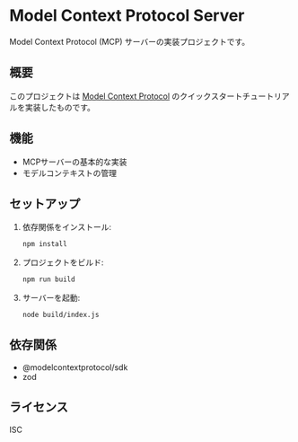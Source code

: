 # Model Context Protocol Server

Model Context Protocol (MCP) サーバーの実装プロジェクトです。

## 概要

このプロジェクトは [Model Context Protocol](https://modelcontextprotocol.io/) のクイックスタートチュートリアルを実装したものです。

## 機能

- MCPサーバーの基本的な実装
- モデルコンテキストの管理

## セットアップ

1. 依存関係をインストール:
   ```bash
   npm install
   ```

2. プロジェクトをビルド:
   ```bash
   npm run build
   ```

3. サーバーを起動:
   ```bash
   node build/index.js
   ```

## 依存関係

- @modelcontextprotocol/sdk
- zod

## ライセンス

ISC
